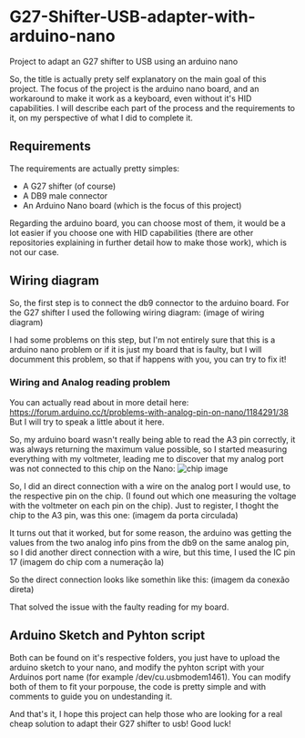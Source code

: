 # G27-Shifter-USB-adapter-with-arduino-nano
Project to adapt an G27 shifter to USB using an arduino nano 

So, the title is actually prety self explanatory on the main goal of this project.
The focus of the project is the arduino nano board, and an workaround to make it work as a keyboard, even without it's HID capabilities.
I will describe each part of the process and the requirements to it, on my perspective of what I did to complete it.

## Requirements

The requirements are actually pretty simples:

+ A G27 shifter (of course)
+ A DB9 male connector
+ An Arduino Nano board (which is the focus of this project)
 
Regarding the arduino board, you can choose most of them, it would be a lot easier if you choose one with HID capabilities (there are other repositories explaining in further detail how to make those work), which is not our case.

## Wiring diagram

So, the first step is to connect the db9 connector to the arduino board.
For the G27 shifter I used the following wiring diagram: 
(image of wiring diagram)

I had some problems on this step, but I'm not entirely sure that this is a arduino nano problem or if it is just my board that is faulty, but I will documment this problem, so that if happens with you, you can try to fix it!

### Wiring and Analog reading problem

You can actually read about in more detail here: https://forum.arduino.cc/t/problems-with-analog-pin-on-nano/1184291/38
But I will try to speak a little about it here.

So, my arduino board wasn't really being able to read the A3 pin correctly, it was always returning the maximum value possible, so I started measuring everything with my voltmeter, leading me to discover that my analog port was not connected to this chip on the Nano:
![chip image](https://github.com/JV-PC/G27-Shifter-adapater-with-nano/blob/main/images/imagem_2023-11-09_223325992.png)

So, I did an direct connection with a wire on the analog port I would use, to the respective pin on the chip. (I found out which one measuring the voltage with the voltmeter on each pin on the chip).
Just to register, I thoght the chip to the A3 pin, was this one:
(imagem da porta circulada)

It turns out that it worked, but for some reason, the arduino was getting the values from the two analog info pins from the db9 on the same analog pin, so I did another direct connection with a wire, but this time, I used the IC pin 17
(imagem do chip com a numeração la)

So the direct connection looks like somethin like this:
(imagem da conexão direta)

That solved the issue with the faulty reading for my board.

## Arduino Sketch and Pyhton script

Both can be found on it's respective folders, you just have to upload the arduino sketch to your nano, and modify the pyhton script with your Arduinos port name (for example /dev/cu.usbmodem1461).
You can modify both of them to fit your porpouse, the code is pretty simple and with comments to guide you on undestanding it.

And that's it, I hope this project can help those who are looking for a real cheap solution to adapt their G27 shifter to usb!
Good luck!







